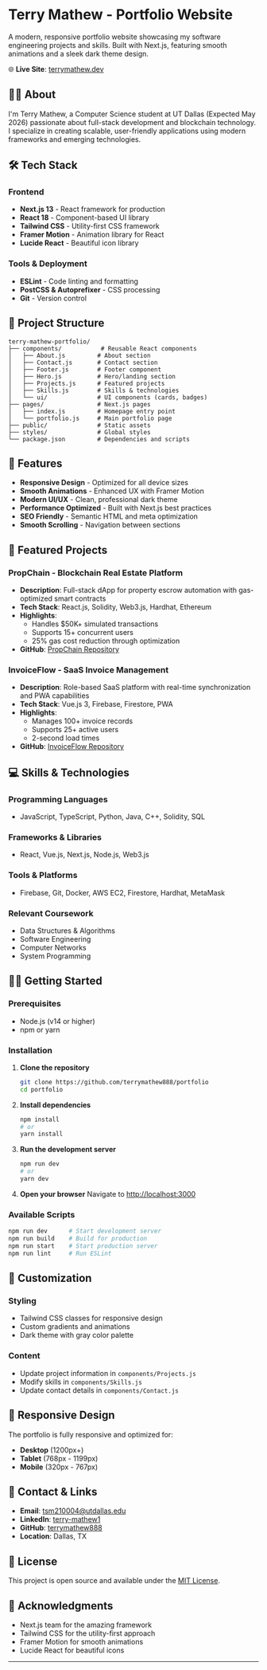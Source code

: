 # Terry Mathew - Portfolio Website

A modern, responsive portfolio website showcasing my software engineering projects and skills. Built with Next.js, featuring smooth animations and a sleek dark theme design.

🌐 **Live Site**: [terrymathew.dev](https://terrymathew.dev)

## 👨‍💻 About

I'm Terry Mathew, a Computer Science student at UT Dallas (Expected May 2026) passionate about full-stack development and blockchain technology. I specialize in creating scalable, user-friendly applications using modern frameworks and emerging technologies.

## 🛠️ Tech Stack

### Frontend
- **Next.js 13** - React framework for production
- **React 18** - Component-based UI library
- **Tailwind CSS** - Utility-first CSS framework
- **Framer Motion** - Animation library for React
- **Lucide React** - Beautiful icon library

### Tools & Deployment
- **ESLint** - Code linting and formatting
- **PostCSS & Autoprefixer** - CSS processing
- **Git** - Version control

## 📁 Project Structure

```
terry-mathew-portfolio/
├── components/           # Reusable React components
│   ├── About.js         # About section
│   ├── Contact.js       # Contact section
│   ├── Footer.js        # Footer component
│   ├── Hero.js          # Hero/landing section
│   ├── Projects.js      # Featured projects
│   ├── Skills.js        # Skills & technologies
│   └── ui/              # UI components (cards, badges)
├── pages/               # Next.js pages
│   ├── index.js         # Homepage entry point
│   └── portfolio.js     # Main portfolio page
├── public/              # Static assets
├── styles/              # Global styles
└── package.json         # Dependencies and scripts
```

## 🎯 Features

- **Responsive Design** - Optimized for all device sizes
- **Smooth Animations** - Enhanced UX with Framer Motion
- **Modern UI/UX** - Clean, professional dark theme
- **Performance Optimized** - Built with Next.js best practices
- **SEO Friendly** - Semantic HTML and meta optimization
- **Smooth Scrolling** - Navigation between sections

## 🚀 Featured Projects

### PropChain - Blockchain Real Estate Platform
- **Description**: Full-stack dApp for property escrow automation with gas-optimized smart contracts
- **Tech Stack**: React.js, Solidity, Web3.js, Hardhat, Ethereum
- **Highlights**:
  - Handles $50K+ simulated transactions
  - Supports 15+ concurrent users
  - 25% gas cost reduction through optimization
- **GitHub**: [PropChain Repository](https://github.com/terrymathew888/PropChain)

### InvoiceFlow - SaaS Invoice Management
- **Description**: Role-based SaaS platform with real-time synchronization and PWA capabilities
- **Tech Stack**: Vue.js 3, Firebase, Firestore, PWA
- **Highlights**:
  - Manages 100+ invoice records
  - Supports 25+ active users
  - 2-second load times
- **GitHub**: [InvoiceFlow Repository](https://github.com/terrymathew888/InvoiceFlow)

## 💻 Skills & Technologies

### Programming Languages
- JavaScript, TypeScript, Python, Java, C++, Solidity, SQL

### Frameworks & Libraries
- React, Vue.js, Next.js, Node.js, Web3.js

### Tools & Platforms
- Firebase, Git, Docker, AWS EC2, Firestore, Hardhat, MetaMask

### Relevant Coursework
- Data Structures & Algorithms
- Software Engineering
- Computer Networks
- System Programming

## 🏃‍♂️ Getting Started

### Prerequisites
- Node.js (v14 or higher)
- npm or yarn

### Installation

1. **Clone the repository**
   ```bash
   git clone https://github.com/terrymathew888/portfolio
   cd portfolio
   ```

2. **Install dependencies**
   ```bash
   npm install
   # or
   yarn install
   ```

3. **Run the development server**
   ```bash
   npm run dev
   # or
   yarn dev
   ```

4. **Open your browser**
   Navigate to [http://localhost:3000](http://localhost:3000)

### Available Scripts

```bash
npm run dev      # Start development server
npm run build    # Build for production
npm run start    # Start production server
npm run lint     # Run ESLint
```

## 🎨 Customization

### Styling
- Tailwind CSS classes for responsive design
- Custom gradients and animations
- Dark theme with gray color palette

### Content
- Update project information in `components/Projects.js`
- Modify skills in `components/Skills.js`
- Update contact details in `components/Contact.js`

## 📱 Responsive Design

The portfolio is fully responsive and optimized for:
- **Desktop** (1200px+)
- **Tablet** (768px - 1199px)
- **Mobile** (320px - 767px)

## 🔗 Contact & Links

- **Email**: [tsm210004@utdallas.edu](mailto:tsm210004@utdallas.edu)
- **LinkedIn**: [terry-mathew1](https://www.linkedin.com/in/terry-mathew1/)
- **GitHub**: [terrymathew888](https://github.com/terrymathew888)
- **Location**: Dallas, TX

## 📄 License

This project is open source and available under the [MIT License](LICENSE).

## 🙏 Acknowledgments

- Next.js team for the amazing framework
- Tailwind CSS for the utility-first approach
- Framer Motion for smooth animations
- Lucide React for beautiful icons

---
